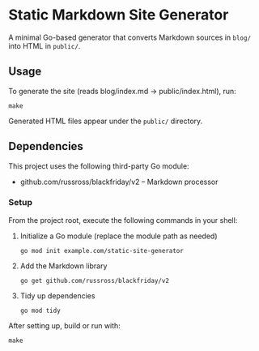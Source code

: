 # Static Markdown Site Generator

A minimal Go-based generator that converts Markdown sources in `blog/` into HTML in `public/`.

## Usage

To generate the site (reads blog/index.md → public/index.html), run:

```
make
```

Generated HTML files appear under the `public/` directory.

## Dependencies

This project uses the following third-party Go module:

* github.com/russross/blackfriday/v2 – Markdown processor

### Setup

From the project root, execute the following commands in your shell:

1. Initialize a Go module (replace the module path as needed)

   ```
   go mod init example.com/static-site-generator
   ```

2. Add the Markdown library

   ```
   go get github.com/russross/blackfriday/v2
   ```

3. Tidy up dependencies

   ```
   go mod tidy
   ```

After setting up, build or run with:

```
make
```

